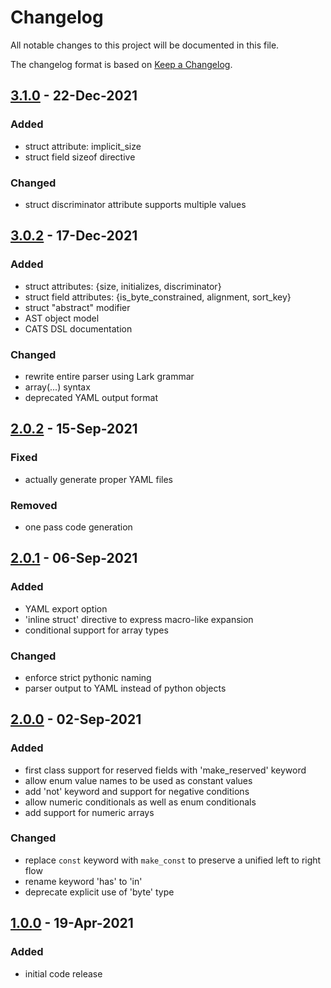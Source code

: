 # Changelog
All notable changes to this project will be documented in this file.

The changelog format is based on [Keep a Changelog](https://keepachangelog.com/en/1.0.0/).

## [3.1.0] - 22-Dec-2021

### Added
- struct attribute: implicit_size
- struct field sizeof directive

### Changed
- struct discriminator attribute supports multiple values

## [3.0.2] - 17-Dec-2021

### Added
- struct attributes: {size, initializes, discriminator}
- struct field attributes: {is_byte_constrained, alignment, sort_key}
- struct "abstract" modifier
- AST object model
- CATS DSL documentation

### Changed
- rewrite entire parser using Lark grammar
- array(...) syntax
- deprecated YAML output format

## [2.0.2] - 15-Sep-2021

### Fixed
 - actually generate proper YAML files

### Removed
 - one pass code generation

## [2.0.1] - 06-Sep-2021

### Added
 - YAML export option
 - 'inline struct' directive to express macro-like expansion
 - conditional support for array types

### Changed
 - enforce strict pythonic naming
 - parser output to YAML instead of python objects

## [2.0.0] - 02-Sep-2021

### Added
 - first class support for reserved fields with 'make_reserved' keyword
 - allow enum value names to be used as constant values
 - add 'not' keyword and support for negative conditions
 - allow numeric conditionals as well as enum conditionals
 - add support for numeric arrays

### Changed
 - replace `const` keyword with `make_const` to preserve a unified left to right flow
 - rename keyword 'has' to 'in'
 - deprecate explicit use of 'byte' type

## [1.0.0] - 19-Apr-2021

### Added
 - initial code release

[3.1.0]: https://github.com/symbol/catbuffer-parser/compare/v3.0.2...v3.1.0
[3.0.2]: https://github.com/symbol/catbuffer-parser/compare/v2.0.2...v3.0.2
[2.0.2]: https://github.com/symbol/catbuffer-parser/compare/v2.0.1...v2.0.2
[2.0.1]: https://github.com/symbol/catbuffer-parser/compare/v2.0.0...v2.0.1
[2.0.0]: https://github.com/symbol/catbuffer-parser/compare/v1.0.0...v2.0.0
[1.0.0]: https://github.com/symbol/catbuffer-parser/releases/tag/v1.0.0
